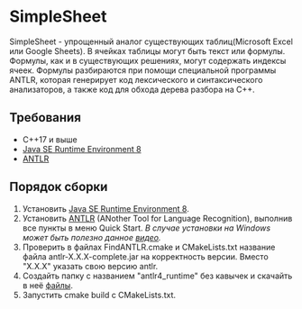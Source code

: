 # SimpleSheet

SimpleSheet - упрощенный аналог существующих таблиц(Microsoft Excel или Google Sheets). В ячейках таблицы могут быть текст или формулы. Формулы, как и в существующих решениях, могут содержать индексы ячеек. Формулы разбираются при помощи специальной программы ANTLR, которая генерирует код лексического и синтаксического анализаторов, а также код для обхода дерева разбора на С++.

## Требования
* C++17 и выше
* [Java SE Runtime Environment 8](https://www.oracle.com/java/technologies/javase-jre8-downloads.html)
* [ANTLR](https://www.antlr.org/)

## Порядок сборки
1. Установить [Java SE Runtime Environment 8](https://www.oracle.com/java/technologies/javase-jre8-downloads.html).
2. Установить [ANTLR](https://www.antlr.org/) (ANother Tool for Language Recognition), выполнив все пункты в меню Quick Start.
  *В случае установки на Windows может быть полезно данное [видео](https://youtu.be/p2gIBPz69DM).*
3. Проверить в файлах FindANTLR.cmake и CMakeLists.txt название файла antlr-X.X.X-complete.jar на корректность версии. Вместо "X.X.X" указать свою версию antlr.
4. Создайть папку с названием "antlr4_runtime" без кавычек и скачайть в неё [файлы](https://github.com/antlr/antlr4/tree/master/runtime/Cpp).
5. Запустить cmake build с CMakeLists.txt.

